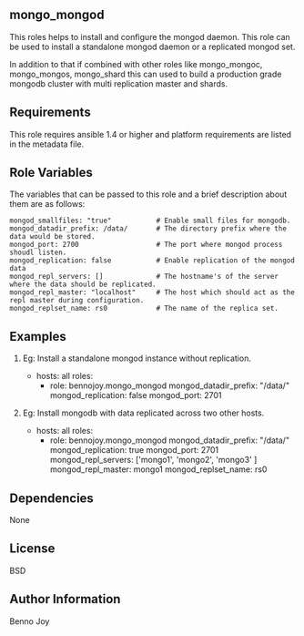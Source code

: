 mongo_mongod
------------

This roles helps to install and configure the mongod daemon. This role can be used to install a standalone mongod
daemon or a replicated mongod set.

In addition to that if combined with other roles like mongo_mongoc, mongo_mongos, mongo_shard this can used to 
build a production grade mongodb cluster with multi replication master and shards.
  

Requirements
------------

This role requires ansible 1.4 or higher and platform requirements are listed in the metadata file.

Role Variables
--------------

The variables that can be passed to this role and a brief description about them are as follows:

    mongod_smallfiles: "true"           # Enable small files for mongodb.
    mongod_datadir_prefix: /data/       # The directory prefix where the data would be stored.
    mongod_port: 2700                   # The port where mongod process shoudl listen.
    mongod_replication: false           # Enable replication of the mongod data
    mongod_repl_servers: []             # The hostname's of the server where the data should be replicated.
    mongod_repl_master: "localhost"     # The host which should act as the repl master during configuration.
    mongod_replset_name: rs0            # The name of the replica set.


Examples
--------

1) Eg: Install a standalone mongod instance without replication.


    - hosts: all
      roles:
        - role: bennojoy.mongo_mongod
          mongod_datadir_prefix: "/data/"
          mongod_replication: false
          mongod_port: 2701

2) Eg: Install mongodb with data replicated across two other hosts.


    - hosts: all
      roles:
       - role: bennojoy.mongo_mongod
         mongod_datadir_prefix: "/data/"
         mongod_replication: true
         mongod_port: 2701
         mongod_repl_servers: ['mongo1', 'mongo2', 'mongo3' ]
         mongod_repl_master: mongo1
         mongod_replset_name: rs0



Dependencies
------------

None

License
-------

BSD

Author Information
------------------

Benno Joy
 

